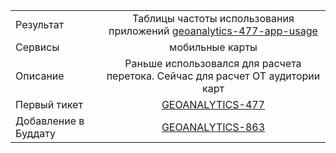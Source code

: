 | | |
|:------------- |:-------------:|
| Результат | Таблицы частоты использования приложений [geoanalytics-477-app-usage](https://yt.yandex-team.ru/hahn/navigation?path=//home/maps/analytics/legacy/nile/geoanalytics-477-app-usage)|
| Сервисы | мобильные карты |
| Описание | Раньше использовался для расчета перетока. Сейчас для расчет ОТ аудитории карт |
| Первый тикет | [GEOANALYTICS-477](https://st.yandex-team.ru/GEOANALYTICS-477) |
| Добавление в Буддату | [GEOANALYTICS-863](https://st.yandex-team.ru/GEOANALYTICS-863)
